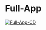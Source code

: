 # Full-App

[![Full-App-CD](https://github.com/echo-tokyo/FriendAuto/actions/workflows/full-app-deploy.yml/badge.svg?branch=main)](https://github.com/echo-tokyo/FriendAuto/actions/workflows/full-app-deploy.yml)
